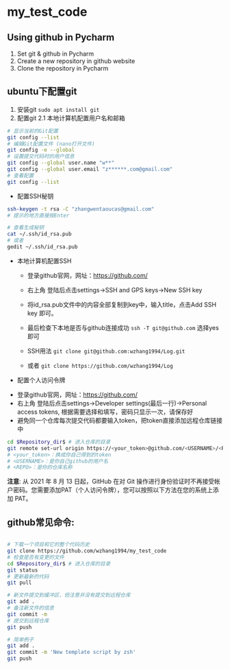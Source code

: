 # my_test_code
Using github in Pycharm
-------
1. Set git & github in Pycharm
2. Create a new repository in github website
3. Clone the repository in Pycharm

## ubuntu下配置git
1. 安装git
`sudo apt install git`
2. 配置git
2.1 本地计算机配置用户名和邮箱
```bash
# 显示当前的Git配置
git config --list
# 编辑Git配置文件 (nano打开文件)
git config -e --global
# 设置提交代码时的用户信息
git config --global user.name "w**"
git config --global user.email "z******.com@gmail.com"
# 查看配置
git config --list
```
+ 配置SSH秘钥
```bash
ssh-keygen -t rsa -C "zhangwentaoucas@gmail.com"
# 提示的地方直接按Enter

# 查看生成秘钥
cat ~/.ssh/id_rsa.pub
# 或者
gedit ~/.ssh/id_rsa.pub
```
+ 本地计算机配置SSH
	- 登录github官网，网址：https://github.com/
	- 右上角 登陆后点击settings->SSH and GPS keys->New SSH key
	- 将id_rsa.pub文件中的内容全部复制到key中，输入title，点击Add SSH key 即可。

	- 最后检查下本地是否与github连接成功 `ssh -T git@github.com` 选择yes即可
	- SSH用法 `git clone git@github.com:wzhang1994/Log.git`
	-  或者 `git clone https://github.com/wzhang1994/Log`

+ 配置个人访问令牌
- 登录github官网，网址：https://github.com/
- 右上角 登陆后点击settings->Developer settings(最后一行)->Personal access tokens, 根据需要选择和填写，密码只显示一次，请保存好
- 避免同一个仓库每次提交代码都要输入token，把token直接添加远程仓库链接中
```bash
cd $Repository_dir$ # 进入仓库的目录
git remote set-url origin https://<your_token>@github.com/<USERNAME>/<REPO>
# <your_token>：换成你自己得到的token
# <USERNAME>：是你自己github的用户名
# <REPO>：是你的仓库名称
```

**注意**: 从 2021 年 8 月 13 日起，GitHub 在对 Git 操作进行身份验证时不再接受帐户密码。您需要添加PAT（个人访问令牌），您可以按照以下方法在您的系统上添加 PAT。


## github常见命令:

```bash

# 下载一个项目和它的整个代码历史
git clone https://github.com/wzhang1994/my_test_code
# 检查是否有变更的文件
cd $Repository_dir$ # 进入仓库的目录
git status
# 更新最新的代码
git pull 

# 新文件提交到缓冲区，但注意并没有提交到远程仓库
git add .
# 备注新文件的信息
git commit -m 
# 提交到远程仓库
git push

# 简单例子
git add .
git commit -m 'New template script by zsh'
git push
```

